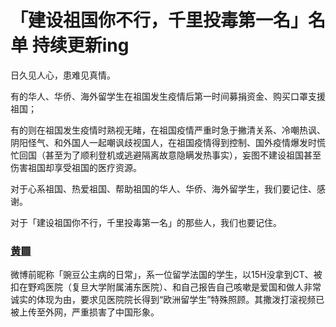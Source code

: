 # 「建设祖国你不行，千里投毒第一名」名单    持续更新ing
日久见人心，患难见真情。

有的华人、华侨、海外留学生在祖国发生疫情后第一时间募捐资金、购买口罩支援祖国；

有的则在祖国发生疫情时熟视无睹，在祖国疫情严重时急于撇清关系、冷嘲热讽、阴阳怪气、和外国人一起嘲讽歧视国人，在祖国疫情得到控制、国外疫情爆发时慌忙回国（甚至为了顺利登机或逃避隔离故意隐瞒发热事实），妄图不建设祖国甚至伤害祖国却享受祖国的医疗资源。

对于心系祖国、热爱祖国、帮助祖国的华人、华侨、海外留学生，我们要记住、感谢。

对于「建设祖国你不行，千里投毒第一名」的那些人，我们也要记住。

### [黄▩](https://github.com/gongzhi250/sb250/blob/master/1.md "黄▩")

微博前昵称「豌豆公主病的日常」，系一位留学法国的学生，以15H没拿到CT、被扣在野鸡医院（复旦大学附属浦东医院）、和自己报告自己咳嗽是爱国和做人非常诚实的体现为由，要求见医院院长得到“欧洲留学生”特殊照顾。其撒泼打滚视频已被上传至外网，严重损害了中国形象。
